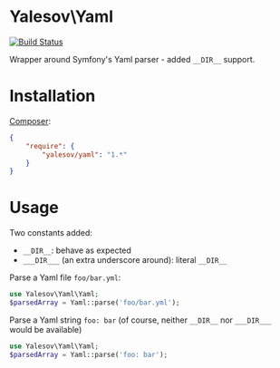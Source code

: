 # Yalesov\Yaml

[![Build Status](https://secure.travis-ci.org/yalesov/yaml.png)](http://travis-ci.org/yalesov/yaml)

Wrapper around Symfony's Yaml parser - added `__DIR__` support.

# Installation

[Composer](http://getcomposer.org/):

```json
{
    "require": {
        "yalesov/yaml": "1.*"
    }
}
```

# Usage

Two constants added:
- `__DIR__`: behave as expected
- `___DIR___` (an extra underscore around): literal `__DIR__`

Parse a Yaml file `foo/bar.yml`:

```php
use Yalesov\Yaml\Yaml;
$parsedArray = Yaml::parse('foo/bar.yml');
```

Parse a Yaml string `foo: bar` (of course, neither `__DIR__` nor `___DIR___` would be available)

```php
use Yalesov\Yaml\Yaml;
$parsedArray = Yaml::parse('foo: bar');
```
